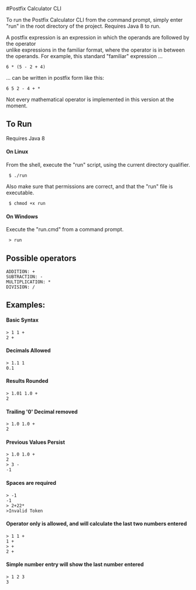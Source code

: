 #Postfix Calculator CLI

To run the Postfix Calculator CLI from the command prompt, 
simply enter "run" in the root directory of the project.
Requires Java 8 to run.

A postfix expression is an expression in which the operands are followed by the operator  
unlike expressions in the familiar format, where the operator is in between the operands. 
For example, this standard "familiar" expression ... 
    
    6 * (5 - 2 + 4) 

... can be written in postfix form like this: 

    6 5 2 - 4 + *
     
Not every mathematical operator is implemented in this version at the moment.
 
 ## To Run
 
 Requires Java 8
 
 #### On Linux 
 
 From the shell, execute the "run" script, using the current directory qualifier.
 
 
     $ ./run
 
 Also make sure that permissions are correct, and that the "run" file is executable.
 
     $ chmod +x run
 
 
 #### On Windows 
 
 Execute the "run.cmd" from a command prompt.
 
     > run


## Possible operators

    ADDITION: +
    SUBTRACTION: -
    MULTIPLICATION: *
    DIVISION: /

## Examples:

#### Basic Syntax

    > 1 1 +
    2 +
    
#### Decimals Allowed

    > 1.1 1     
    0.1
    
#### Results Rounded

    > 1.01 1.0 +
    2 
    
#### Trailing '0' Decimal removed

    > 1.0 1.0 + 
    2 
    
#### Previous Values Persist

    > 1.0 1.0 + 
    2
    > 3 -
    -1 
    
#### Spaces are required

    > -1
    -1
    > 2+22*
    >Invalid Token
    
#### Operator only is allowed, and will calculate the last two numbers entered 

    > 1 1 +
    1 +
    > + 
    2 +
    
#### Simple number entry will show the last number entered

    > 1 2 3
    3


